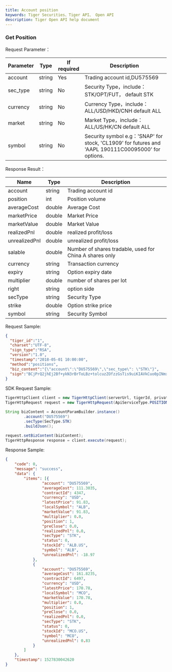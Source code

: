 ```yaml
---
title: Account position
keywords: Tiger Securities、Tiger API、 Open API
description: Tiger Open API help document
---
```


### Get Position

Request Parameter：

Parameter | Type | If required | Description 
--- | --- | --- | ---
account       |string  	|  Yes  |Trading account id,DU575569
sec_type      |string  	|  No   |Security Type，include：STK/OPT/FUT， default STK
currency      |string  |  No   |Currency Type，include：ALL/USD/HKD/CNH default ALL
market        |string  |  No   |Market Type，include：ALL/US/HK/CN default ALL
symbol        |string  |  No  |Security symbol e.g：'SNAP' for stock, 'CL1909' for futures and 'AAPL  190111C00095000' for options.

Response Result：

Name | Type | Description 
--- | --- | ---
account|string|Trading account id
position|int|Position volume
averageCost|double|Average Cost
marketPrice|double|Market Price
marketValue|double|Market Value
realizedPnl|double|realized profit/loss
unrealizedPnl|double|unrealized profit/loss
salable|double|Number of shares tradable, used for China A shares only
currency|string|Transaction currency
expiry|string|Option expiry date
multiplier|double|number of shares per lot
right|string|option side
secType|string|Security Type
strike|double|Option strike price
symbol|string|Security Symbol

Request Sample:
```json
{
  "tiger_id":"1",
  "charset":"UTF-8",
  "sign_type":"RSA",
  "version":"1.0",
  "timestamp":"2018-05-01 10:00:00",
  "method":"positions",
  "biz_content":"{\"account\":\"DU575569\",\"sec_type\": \"STK\"}",
  "sign":"BCjPrQ2jhEj2Bf+ykN3rBrToLBz+tolcuzZOfzzGsTis9uiKIAVkCuo0pINmxvKS1xlDIEEg9YSEvBLOzYyX96Ez7z4J5WjDC4sdUG8iGRHmiAZcq3a2Z6EEzsFAVSylRqEY/H3yIU10bA51Y3QoildilQM6WUI2LTRghYOzDcQ="
}
```

SDK Request Sample:
```java
TigerHttpClient client = new TigerHttpClient(serverUrl, tigerId, privateKey);
TigerHttpRequest request = new TigerHttpRequest(ApiServiceType.POSITIONS);

String bizContent = AccountParamBuilder.instance()
        .account("DU575569")
        .secType(SecType.STK)
        .buildJson();

request.setBizContent(bizContent);
TigerHttpResponse response = client.execute(request);
```

Response Sample:
```json
{
	"code": 0,
	"message": "success",
	"data": {
		"items": [{
				"account": "DU575569",
				"averageCost": 111.3035,
				"contractId": 4347,
				"currency": "USD",
				"latestPrice": 91.83,
				"localSymbol": "ALB",
				"marketValue": 91.83,
				"multiplier": 0.0,
				"position": 1,
				"preClose": 0.0,
				"realizedPnl": 0.0,
				"secType": "STK",
				"status": 0,
				"stockId": "ALB.US",
				"symbol": "ALB",
				"unrealizedPnl": -18.97
			},
			{
				"account": "DU575569",
				"averageCost": 161.8235,
				"contractId": 6497,
				"currency": "USD",
				"latestPrice": 170.78,
				"localSymbol": "MCO",
				"marketValue": 170.78,
				"multiplier": 0.0,
				"position": 1,
				"preClose": 0.0,
				"realizedPnl": 0.0,
				"secType": "STK",
				"status": 0,
				"stockId": "MCO.US",
				"symbol": "MCO",
				"unrealizedPnl": 0.83
			}
		]
	},
	"timestamp": 1527830042620
}
```
